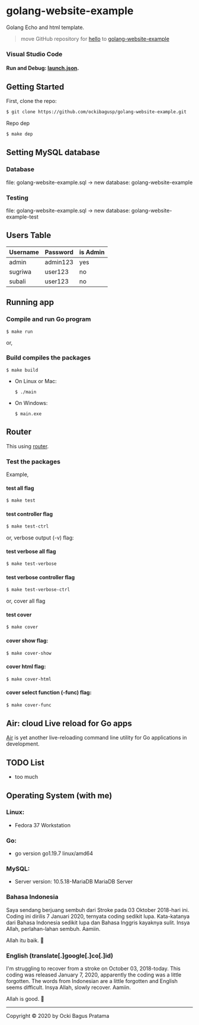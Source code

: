 # golang-website-example
Golang Echo and html template. 

> move GitHub repository for [hello](https://github.com/ockibagusp/hello) to [golang-website-example](#)


### Visual Studio Code

#### Run and Debug: [launch.json](https://github.com/ockibagusp/golang-website-example/blob/master/.vscode/launch.json).


## Getting Started
First, clone the repo:
```bash
$ git clone https://github.com/ockibagusp/golang-website-example.git
```

Repo dep
```bash
$ make dep
```

## Setting MySQL database

### Database 
file: golang-website-example.sql -> new database: golang-website-example

### Testing
file: golang-website-example.sql -> new database: golang-website-example-test

## Users Table

| Username | Password | is Admin |
| --- | --- | --- |
| admin | admin123 | yes |
| sugriwa | user123 | no |
| subali | user123 | no |


## Running app

### Compile and run Go program
```
$ make run
```

or,

### Build compiles the packages

```
$ make build
```

- On Linux or Mac:

    ```
    $ ./main
    ```

- On  Windows:

    ```
    $ main.exe
    ```


## Router
This using [router](https://github.com/ockibagusp/golang-website-example/blob/master/api/main/router/router.go).

### Test the packages

Example,

#### test all flag
```bash
$ make test
```

#### test controller flag
```bash
$ make test-ctrl
```

or, verbose output (-v) flag:

#### test verbose all flag
```bash
$ make test-verbose
```

#### test verbose controller flag
```bash
$ make test-verbose-ctrl
```

or, cover all flag

#### test cover
```bash
$ make cover
```

#### cover show flag:
```bash
$ make cover-show
```

#### cover html flag:
```bash
$ make cover-html
```

#### cover select function (-func) flag:
```bash
$ make cover-func
```

## Air: cloud Live reload for Go apps
[Air](https://github.com/cosmtrek/air) is yet another live-reloading command line utility for Go applications in development.


## TODO List
- too much

## Operating System (with me)
### Linux:
- Fedora 37 Workstation

### Go: 
- go version go1.19.7 linux/amd64

### MySQL: 
- Server version: 10.5.18-MariaDB MariaDB Server


### Bahasa Indonesia
Saya sendang berjuang sembuh dari Stroke pada 03 Oktober 2018-hari ini. Coding ini dirilis 7 Januari 2020, ternyata coding sedikit lupa. Kata-katanya dari Bahasa Indonesia sedikit lupa dan Bahasa Inggris kayaknya sulit. Insya Allah, perlahan-lahan sembuh. Aamiin.

Allah itu baik. 🙂

### English (translate[.]google[.]co[.]id)
I'm struggling to recover from a stroke on October 03, 2018-today. This coding was released January 7, 2020, apparently the coding was a little forgotten. The words from Indonesian are a little forgotten and English seems difficult. Insya Allah, slowly recover. Aamiin.

Allah is good. 🙂

---

Copyright © 2020 by Ocki Bagus Pratama
